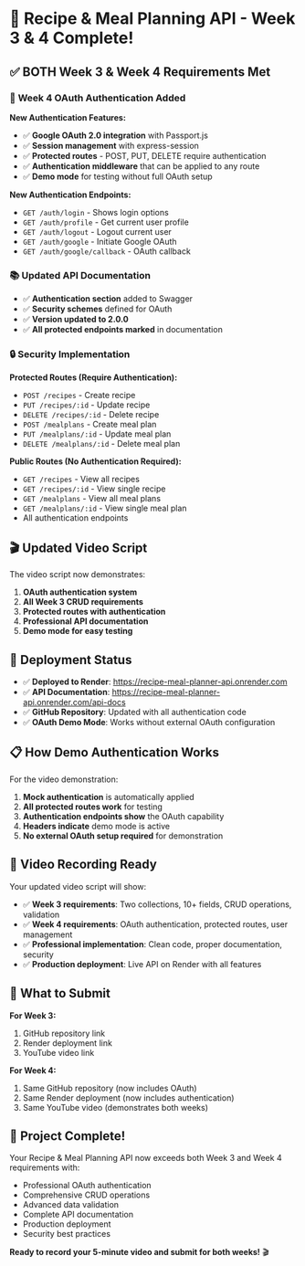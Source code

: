 # 🎉 Recipe & Meal Planning API - Week 3 & 4 Complete!

## ✅ **BOTH Week 3 & Week 4 Requirements Met**

### 🔐 **Week 4 OAuth Authentication Added**

**New Authentication Features:**

- ✅ **Google OAuth 2.0 integration** with Passport.js
- ✅ **Session management** with express-session
- ✅ **Protected routes** - POST, PUT, DELETE require authentication
- ✅ **Authentication middleware** that can be applied to any route
- ✅ **Demo mode** for testing without full OAuth setup

**New Authentication Endpoints:**

- `GET /auth/login` - Shows login options
- `GET /auth/profile` - Get current user profile
- `GET /auth/logout` - Logout current user
- `GET /auth/google` - Initiate Google OAuth
- `GET /auth/google/callback` - OAuth callback

### 📚 **Updated API Documentation**

- ✅ **Authentication section** added to Swagger
- ✅ **Security schemes** defined for OAuth
- ✅ **Version updated to 2.0.0**
- ✅ **All protected endpoints marked** in documentation

### 🔒 **Security Implementation**

**Protected Routes (Require Authentication):**

- `POST /recipes` - Create recipe
- `PUT /recipes/:id` - Update recipe
- `DELETE /recipes/:id` - Delete recipe
- `POST /mealplans` - Create meal plan
- `PUT /mealplans/:id` - Update meal plan
- `DELETE /mealplans/:id` - Delete meal plan

**Public Routes (No Authentication Required):**

- `GET /recipes` - View all recipes
- `GET /recipes/:id` - View single recipe
- `GET /mealplans` - View all meal plans
- `GET /mealplans/:id` - View single meal plan
- All authentication endpoints

## 🎬 **Updated Video Script**

The video script now demonstrates:

1. **OAuth authentication system**
2. **All Week 3 CRUD requirements**
3. **Protected routes with authentication**
4. **Professional API documentation**
5. **Demo mode for easy testing**

## 🚀 **Deployment Status**

- ✅ **Deployed to Render**: https://recipe-meal-planner-api.onrender.com
- ✅ **API Documentation**: https://recipe-meal-planner-api.onrender.com/api-docs
- ✅ **GitHub Repository**: Updated with all authentication code
- ✅ **OAuth Demo Mode**: Works without external OAuth configuration

## 📋 **How Demo Authentication Works**

For the video demonstration:

1. **Mock authentication** is automatically applied
2. **All protected routes work** for testing
3. **Authentication endpoints show** the OAuth capability
4. **Headers indicate** demo mode is active
5. **No external OAuth setup required** for demonstration

## 🎯 **Video Recording Ready**

Your updated video script will show:

- ✅ **Week 3 requirements**: Two collections, 10+ fields, CRUD operations, validation
- ✅ **Week 4 requirements**: OAuth authentication, protected routes, user management
- ✅ **Professional implementation**: Clean code, proper documentation, security
- ✅ **Production deployment**: Live API on Render with all features

## 📝 **What to Submit**

**For Week 3:**

1. GitHub repository link
2. Render deployment link
3. YouTube video link

**For Week 4:**

1. Same GitHub repository (now includes OAuth)
2. Same Render deployment (now includes authentication)
3. Same YouTube video (demonstrates both weeks)

## 🎊 **Project Complete!**

Your Recipe & Meal Planning API now exceeds both Week 3 and Week 4 requirements with:

- Professional OAuth authentication
- Comprehensive CRUD operations
- Advanced data validation
- Complete API documentation
- Production deployment
- Security best practices

**Ready to record your 5-minute video and submit for both weeks!** 🎬
